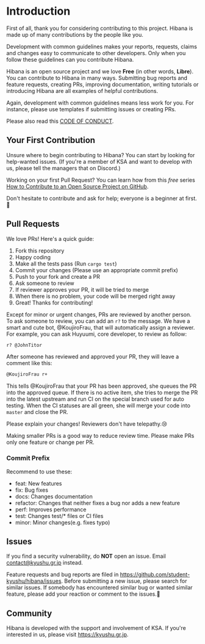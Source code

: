 # Introduction

First of all, thank you for considering contributing to this project. Hibana is made up of many contributions by the people like you.

Development with common guidelines makes your reports, requests, claims and changes easy to communicate to other developers. Only when you follow these guidelines can you contribute Hibana.

Hibana is an open source project and we love  **Free** (in other words, **Libre**). You can contribute to Hibana in many ways. Submitting bug reports and feature requests, creating PRs, improving documentation, writing tutorials or introducing Hibana are all examples of helpful contributions.

Again, development with common guidelines means less work for you. For instance, please use templates if submitting issues or creating PRs.

Please also read this [CODE OF CONDUCT](https://github.com/student-kyushu/hibana/blob/master/.github/CODE_OF_CONDUCT.md).

## Your First Contribution

Unsure where to begin contributing to Hibana? You can start by looking for help-wanted issues. (If you're a member of KSA and want to develop with us, please tell the managers that on Discord.)

Working on your first Pull Request? You can learn how from this *free* series [How to Contribute to an Open Source Project on GitHub](https://egghead.io/series/how-to-contribute-to-an-open-source-project-on-github).

Don't hesitate to contribute and ask for help; everyone is a beginner at first.🐣

## Pull Requests

We love PRs! Here's a quick guide:

1. Fork this repository
2. Happy coding
3. Make all the tests pass (Run `cargo test`)
4. Commit your changes (Please use an appropriate commit prefix)
5. Push to your fork and create a PR
6. Ask someone to review
7. If reviewer approves your PR, it will be tried to merge
8. When there is no problem, your code will be merged right away
9. Great! Thanks for contributing!

Except for minor or urgent changes, PRs are reviewed by another person. To ask someone to review, you can add an `r?` to the message. We have a smart and cute bot, @KoujiroFrau, that will automatically assign a reviewer. For example, you can ask Huyuumi, core developer, to review as follow:

```Markdown
r? @JohnTitor
```

After someone has reviewed and approved your PR, they will leave a comment like this:

```Markdown
@KoujiroFrau r+
```

This tells @KoujiroFrau that your PR has been approved, she queues the PR into the approved queue. If there is no active item, she tries to merge the PR into the latest upstream and run CI on the special branch used for auto testing. When the CI statuses are all green, she will merge your code into `master` and close the PR.

Please explain your changes! Reviewers don't have telepathy.😢

Making smaller PRs is a good way to reduce review time. Please make PRs only one feature or change per PR.

### Commit Prefix

Recommend to use these:

* feat: New features
* fix: Bug fixes
* docs: Changes documentation
* refactor: Changes that neither fixes a bug nor adds a new feature
* perf: Improves performance
* test: Changes test/* files or CI files
* minor: Minor changes(e.g. fixes typo)

## Issues

If you find a security vulnerability, do **NOT** open an issue. Email contact@kyushu.gr.jp instead.

Feature requests and bug reports are filed in https://github.com/student-kyushu/hibana/issues. Before submitting a new issue, please search for similar issues. If somebody has encountered similar bug or wanted similar feature, please add your reaction or comment to the issues.💓

## Community

Hibana is developed with the support and involvement of KSA. If you're interested in us, please visit https://kyushu.gr.jp.
